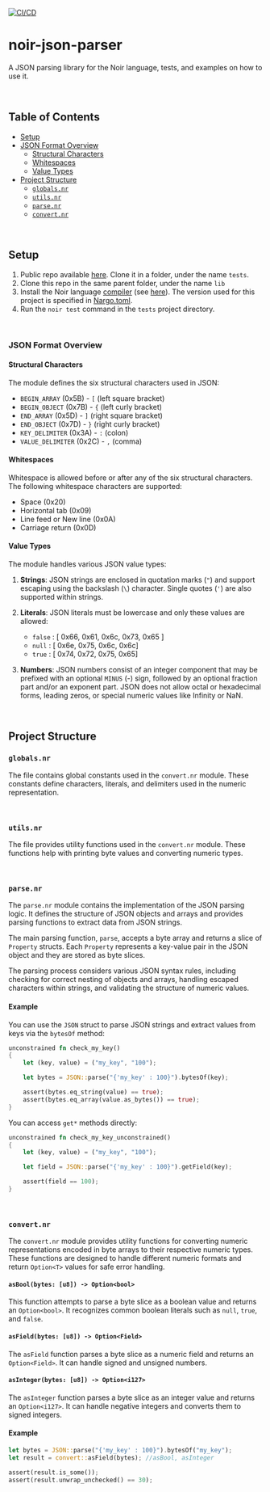 [![CI/CD](https://github.com/rontosoft/noir-json-parser/actions/workflows/main.yml/badge.svg?branch=main)](https://github.com/rontosoft/noir-json-parser/actions/workflows/main.yml)

# noir-json-parser
A JSON parsing library for the Noir language, tests, and examples on how to use it.

<br>

## Table of Contents
- [Setup](#setup)
- [JSON Format Overview](#json-format-overview)
    - [Structural Characters](#structural-characters)
    - [Whitespaces](#whitespaces)
    - [Value Types](#value-types)
- [Project Structure](#project-structure)
    - [`globals.nr`](#global-constants-globalsnr)
    - [`utils.nr`](#utilities-utilitiesnr)
    - [`parse.nr`](#parse-module-parsenr)
    - [`convert.nr`](#convert-module-convertnr)

<br>

## Setup

1. Public repo available [here](https://github.com/RontoSOFT/noir-json-parser-tests). Clone it in a folder, under the name `tests`.
2. Clone this repo in the same parent folder, under the name `lib`
3. Install the Noir language [compiler](https://github.com/noir-lang/noir/releases) (see [here](https://noir-lang.org/getting_started/nargo_installation)). The version used for this project is specified in [Nargo.toml](https://github.com/RontoSOFT/noir-json-parser-tests/blob/main/Nargo.toml).
4. Run the `noir test` command in the `tests` project directory.

<br>

### JSON Format Overview

#### Structural Characters

The module defines the six structural characters used in JSON:

- `BEGIN_ARRAY` (0x5B) - `[` (left square bracket)
- `BEGIN_OBJECT` (0x7B) - `{` (left curly bracket)
- `END_ARRAY` (0x5D) - `]` (right square bracket)
- `END_OBJECT` (0x7D) - `}` (right curly bracket)
- `KEY_DELIMITER` (0x3A) - `:` (colon)
- `VALUE_DELIMITER` (0x2C) - `,` (comma)

#### Whitespaces

Whitespace is allowed before or after any of the six structural characters. The following whitespace characters are supported:

- Space (0x20)
- Horizontal tab (0x09)
- Line feed or New line (0x0A)
- Carriage return (0x0D)

#### Value Types

The module handles various JSON value types:

1. **Strings**: JSON strings are enclosed in quotation marks (`"`) and support escaping using the backslash (`\`) character. Single quotes (`'`) are also supported within strings.

2. **Literals**: JSON literals must be lowercase and only these values are allowed:
   - `false` : [ 0x66, 0x61, 0x6c, 0x73, 0x65 ]
   - `null` : [ 0x6e, 0x75, 0x6c, 0x6c]
   - `true` : [ 0x74, 0x72, 0x75, 0x65]

3. **Numbers**: JSON numbers consist of an integer component that may be prefixed with an optional `MINUS` (-) sign, followed by an optional fraction part and/or an exponent part. JSON does not allow octal or hexadecimal forms, leading zeros, or special numeric values like Infinity or NaN.

<br>

## Project Structure

### `globals.nr`

The file contains global constants used in the `convert.nr` module. These constants define characters, literals, and delimiters used in the numeric representation.

<br>

### `utils.nr`

The file provides utility functions used in the `convert.nr` module. These functions help with printing byte values and converting numeric types.

<br>

### `parse.nr`

The `parse.nr` module contains the implementation of the JSON parsing logic. It defines the structure of JSON objects and arrays and provides parsing functions to extract data from JSON strings.

The main parsing function, `parse`, accepts a byte array and returns a slice of `Property` structs. Each `Property` represents a key-value pair in the JSON object and they are stored as byte slices.

The parsing process considers various JSON syntax rules, including checking for correct nesting of objects and arrays, handling escaped characters within strings, and validating the structure of numeric values.

#### Example

You can use the `JSON` struct to parse JSON strings and extract values from keys via the `bytesOf` method:

```rust
unconstrained fn check_my_key()
{
    let (key, value) = ("my_key", "100");

    let bytes = JSON::parse("{'my_key' : 100}").bytesOf(key);

    assert(bytes.eq_string(value) == true);
    assert(bytes.eq_array(value.as_bytes()) == true);
}
```

You can access `get*` methods directly:

```rust
unconstrained fn check_my_key_unconstrained()
{
    let (key, value) = ("my_key", "100");

    let field = JSON::parse("{'my_key' : 100}").getField(key);

    assert(field == 100);
}
```

<br>

### `convert.nr`

The `convert.nr` module provides utility functions for converting numeric representations encoded in byte arrays to their respective numeric types. These functions are designed to handle different numeric formats and return `Option<T>` values for safe error handling.

#### `asBool(bytes: [u8]) -> Option<bool>`

This function attempts to parse a byte slice as a boolean value and returns an `Option<bool>`. It recognizes common boolean literals such as `null`, `true`, and `false`.

#### `asField(bytes: [u8]) -> Option<Field>`

The `asField` function parses a byte slice as a numeric field and returns an `Option<Field>`. It can handle signed and unsigned numbers.

#### `asInteger(bytes: [u8]) -> Option<i127>`

The `asInteger` function parses a byte slice as an integer value and returns an `Option<i127>`. It can handle negative integers and converts them to signed integers.

#### Example

```rust
let bytes = JSON::parse("{'my_key' : 100}").bytesOf("my_key");
let result = convert::asField(bytes); //asBool, asInteger

assert(result.is_some());
assert(result.unwrap_unchecked() == 30);
```

<br>
